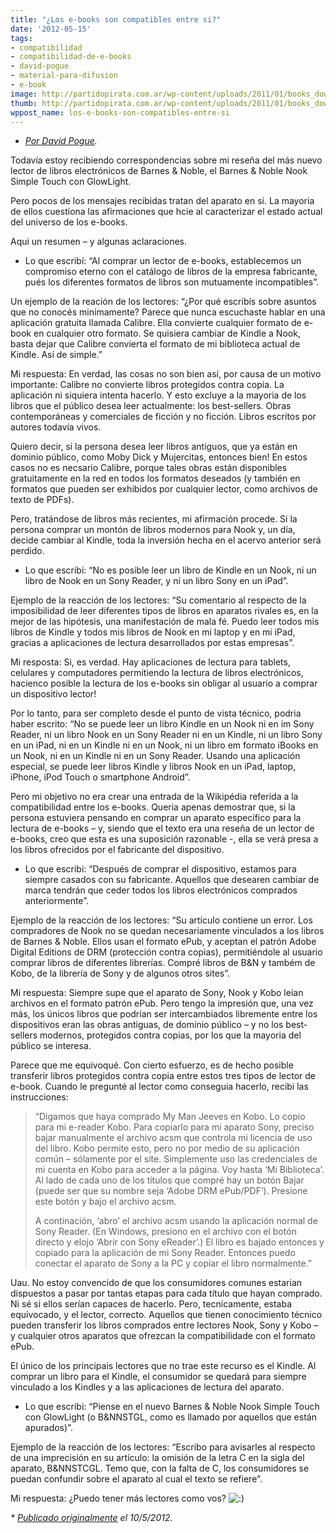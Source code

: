 ```yaml
---
title: "¿Los e-books son compatibles entre si?"
date: '2012-05-15'
tags:
- compatibilidad
- compatibilidad-de-e-books
- david-pogue
- material-para-difusion
- e-book
image: http://partidopirata.com.ar/wp-content/uploads/2011/01/books_download.jpg
thumb: http://partidopirata.com.ar/wp-content/uploads/2011/01/books_download-115x100.jpg
wppost_name: los-e-books-son-compatibles-entre-si
---
```


<ul>
	<li><em><a href="http://pogue.blogs.nytimes.com/2012/05/10/how-compatible-are-rival-e-readers//">Por David Pogue</a>.</em></li>
</ul>
Todavía estoy recibiendo correspondencias sobre mi reseña del más nuevo lector de libros electrónicos de Barnes &amp; Noble, el Barnes &amp; Noble Nook Simple Touch con GlowLight.

Pero pocos de los mensajes recibidas tratan del aparato en si. La mayoria de ellos cuestiona las afirmaciones que hcie al caracterizar el estado actual del universo de los e-books.

Aqui un resumen – y algunas aclaraciones.

* Lo que escribí: “Al comprar un lector de e-books, establecemos un compromiso eterno con el catálogo de libros de la empresa fabricante, pués los diferentes formatos de libros son mutuamente incompatibles”.

Un ejemplo de la reación de los lectores: “¿Por qué escribís sobre asuntos que no conocés minimamente? Parece que nunca escuchaste hablar en una aplicación gratuita llamada Calibre. Ella convierte cualquier formato de e-book en cualquier otro formato. Se quisiera cambiar de Kindle a Nook, basta dejar que Calibre convierta el formato de mi biblioteca actual de Kindle. Así de simple.”

Mi respuesta: En verdad, las cosas no son bien así, por causa de un motivo importante: Calibre no convierte libros protegidos contra copia. La aplicación ni siquiera intenta hacerlo. Y esto excluye a la mayoria de los libros que el público desea leer actualmente: los best-sellers. Obras contemporáneas y comerciales de ficción y no ficción. Libros escritos por autores todavía vivos.

Quiero decir, si la persona desea leer libros antiguos, que ya están en dominio público, como Moby Dick y Mujercitas, entonces bien! En estos casos no es necsario Calibre, porque tales obras están disponibles gratuitamente en la red en todos los formatos deseados (y también en formatos que pueden ser exhibidos por cualquier lector, como archivos de texto de PDFs).

Pero, tratándose de libros más recientes, mi afirmación procede. Si la persona comprar un montón de libros modernos para Nook y, un día, decide cambiar al Kindle, toda la inversión hecha en el acervo anterior será perdido.

* Lo que escribi: “No es posible leer un libro de Kindle en un Nook, ni un libro de Nook en un Sony Reader, y ni un libro Sony en un iPad”.

Ejemplo de la reacción de los lectores: “Su comentario al respecto de la imposibilidad de leer diferentes tipos de libros en aparatos rivales es, en la mejor de las hipótesis, una manifestación de mala fé. Puedo leer todos mis libros de Kindle y todos mis libros de Nook en mi laptop y en mi iPad, gracias a aplicaciones de lectura desarrollados por estas empresas”.

Mi resposta: Si, es verdad. Hay aplicaciones de lectura para tablets, celulares y computadores permitiendo la lectura de libros electrónicos, hacienco posible la lectura de los e-books sin obligar al usuario a comprar un dispositivo lector!

Por lo tanto, para ser completo desde el punto de vista técnico, podria haber escrito: “No se puede leer un libro Kindle en un Nook ni en im Sony Reader, ni un libro Nook en un Sony Reader ni en un Kindle, ni un libro Sony en un iPad, ni en un Kindle ni en un Nook, ni un libro em formato iBooks en un Nook, ni en un Kindle ni en un Sony Reader. Usando una aplicación especial, se puede leer libros Kindle y libros Nook en un iPad, laptop, iPhone, iPod Touch o smartphone Android”.

Pero mi objetivo no era crear una entrada de la Wikipédia referida a la compatibilidad entre los e-books. Queria apenas demostrar que, si la persona estuviera pensando en comprar un aparato específico para la lectura de e-books – y, siendo que el texto era una reseña de un lector de e-books, creo que esta es una suposición razonable -, ella se verá presa a los libros ofrecidos por el fabricante del dispositivo.

* Lo que escribi: “Después de comprar el dispositivo, estamos para siempre casados con su fabricante. Aquellos que desearen cambiar de marca tendrán que ceder todos los libros electrónicos comprados anteriormente”.

Ejemplo de la reacción de los lectores: “Su artículo contiene un error. Los compradores de Nook no se quedan necesariamente vinculados a los libros de Barnes &amp; Noble. Ellos usan el formato ePub, y aceptan el patrón Adobe Digital Editions de DRM (protección contra copias), permitiéndole al usuario comprar libros de diferentes librerías. Compré libros de B&amp;N y também de Kobo, de la librería de Sony y de algunos otros sites”.

Mi respuesta: Siempre supe que el aparato de Sony, Nook y Kobo leían archivos en el formato patrón ePub. Pero tengo la impresión que, una vez más, los únicos libros que podrían ser intercambiados libremente entre los dispositivos eran las obras antiguas, de domínio público – y no los best-sellers modernos, protegidos contra copias, por los que la mayoria del público se interesa.

Parece que me equivoqué. Con cierto esfuerzo, es de hecho posible transferir libros protegidos contra copia entre estos tres tipos de lector de e-book. Cuando le pregunté al lector como conseguia hacerlo, recibi las instrucciones:
<blockquote>“Digamos que haya comprado My Man Jeeves en Kobo. Lo copio para mi e-reader Kobo. Para copiarlo para mi aparato Sony, preciso bajar manualmente el archivo acsm que controla mi licencia de uso del libro. Kobo permite esto, pero no por medio de su aplicación común – sólamente por el site. Simplemente uso las credenciales de mi cuenta en Kobo para acceder a la página. Voy hasta ‘Mi Biblioteca’. Al lado de cada
uno de los títulos que compré hay un botón Bajar (puede ser que su nombre seja ‘Adobe DRM ePub/PDF’). Presione este botón y bajo el archivo acsm.

A continación, ‘abro’ el archivo acsm usando la aplicación normal de Sony Reader. (En Windows, presiono en el archivo con el botón directo y elojo ‘Abrir con Sony eReader’.) El libro es bajado entonces y copiado para la aplicación de mi Sony Reader. Entonces puedo conectar el aparato de Sony a la PC y copiar el libro normalmente.”</blockquote>
Uau. No estoy convencido de que los consumidores comunes estarian dispuestos a pasar por tantas etapas para cada título que hayan comprado. Ni sé si ellos serían capaces de hacerlo. Pero, tecnicamente, estaba equivocado, y el lector, correcto. Aquellos que tienen conocimiento técnico pueden transferir los libros comprados entre
lectores Nook, Sony y Kobo – y cualquier otros aparatos que ofrezcan la compatibilidade con el formato ePub.

El único de los principais lectores que no trae este recurso es el Kindle. Al comprar un libro para el Kindle, el consumidor se quedará para siempre vinculado a los Kindles y a las aplicaciones de lectura del aparato.

* Lo que escribi: “Piense en el nuevo Barnes &amp; Noble Nook Simple Touch con GlowLight (o B&amp;NNSTGL, como es llamado por aquellos que están apurados)”.

Ejemplo de la reacción de los lectores: “Escribo para avisarles al respecto de una imprecisión en su artículo: la omisión de la letra C en la sigla del aparato, B&amp;NNSTCGL. Temo que, con la falta de C, los consumidores se puedan confundir sobre el aparato al cual el texto se refiere”.

Mi respuesta: ¿Puedo tener más lectores como vos? <img src="http://blogs.estadao.com.br/david-pogue/wp-includes/images/smilies/icon_smile.gif" alt=":)" />

<em>* <a href="http://pogue.blogs.nytimes.com/2012/05/10/how-compatible-are-rival-e-readers//">Publicado originalmente</a> el 10/5/2012.</em>
